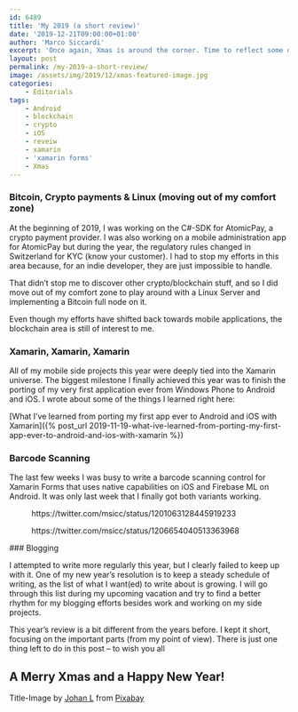 ```yaml
---
id: 6489
title: 'My 2019 (a short review)'
date: '2019-12-21T09:00:00+01:00'
author: 'Marco Siccardi'
excerpt: 'Once again, Xmas is around the corner. Time to reflect some of the things that happened throughout the year and also look ahead to what the new year will bring.'
layout: post
permalink: /my-2019-a-short-review/
image: /assets/img/2019/12/xmas-featured-image.jpg
categories:
    - Editorials
tags:
    - Android
    - blockchain
    - crypto
    - iOS
    - reveiw
    - xamarin
    - 'xamarin forms'
    - Xmas
---
```


### Bitcoin, Crypto payments &amp; Linux (moving out of my comfort zone)

At the beginning of 2019, I was working on the C#-SDK for AtomicPay, a crypto payment provider. I was also working on a mobile administration app for AtomicPay but during the year, the regulatory rules changed in Switzerland for KYC (know your customer). I had to stop my efforts in this area because, for an indie developer, they are just impossible to handle.

That didn’t stop me to discover other crypto/blockchain stuff, and so I did move out of my comfort zone to play around with a Linux Server and implementing a Bitcoin full node on it. 

Even though my efforts have shifted back towards mobile applications, the blockchain area is still of interest to me.

### Xamarin, Xamarin, Xamarin

All of my mobile side projects this year were deeply tied into the Xamarin universe. The biggest milestone I finally achieved this year was to finish the porting of my very first application ever from Windows Phone to Android and iOS. I wrote about some of the things I learned right here:

 [What I’ve learned from porting my first app ever to Android and iOS with Xamarin]({% post_url 2019-11-19-what-ive-learned-from-porting-my-first-app-ever-to-android-and-ios-with-xamarin %})

### Barcode Scanning

The last few weeks I was busy to write a barcode scanning control for Xamarin Forms that uses native capabilities on iOS and Firebase ML on Android. It was only last week that I finally got both variants working.

<figure class="wp-block-embed-twitter wp-block-embed is-type-rich is-provider-twitter"><div class="wp-block-embed__wrapper">https://twitter.com/msicc/status/1201063128445919233 </div></figure><figure class="wp-block-embed-twitter wp-block-embed is-type-rich is-provider-twitter"><div class="wp-block-embed__wrapper">https://twitter.com/msicc/status/1206654040513363968 </div></figure>### Blogging

I attempted to write more regularly this year, but I clearly failed to keep up with it. One of my new year’s resolution is to keep a steady schedule of writing, as the list of what I want(ed) to write about is growing. I will go through this list during my upcoming vacation and try to find a better rhythm for my blogging efforts besides work and working on my side projects.

This year’s review is a bit different from the years before. I kept it short, focusing on the important parts (from my point of view). There is just one thing left to do in this post – to wish you all

## A Merry Xmas and a Happy New Year!

Title-Image by [Johan L](https://pixabay.com/users/14232792-14232792/?utm_source=link-attribution&utm_medium=referral&utm_campaign=image&utm_content=4654716) from [Pixabay](https://pixabay.com/?utm_source=link-attribution&utm_medium=referral&utm_campaign=image&utm_content=4654716)